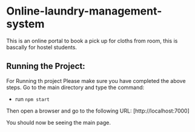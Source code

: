 # Online-laundry-management-system
This is an online portal to book a pick up for cloths from room, this is bascally for hostel students.

## Running the Project:
For Running th project Please make sure you have completed the above steps.
Go to the main directory and type the command:
- run `npm start`

Then open a browser and go to the following URL:
[http://localhost:7000]

You should now be seeing the main page. 
